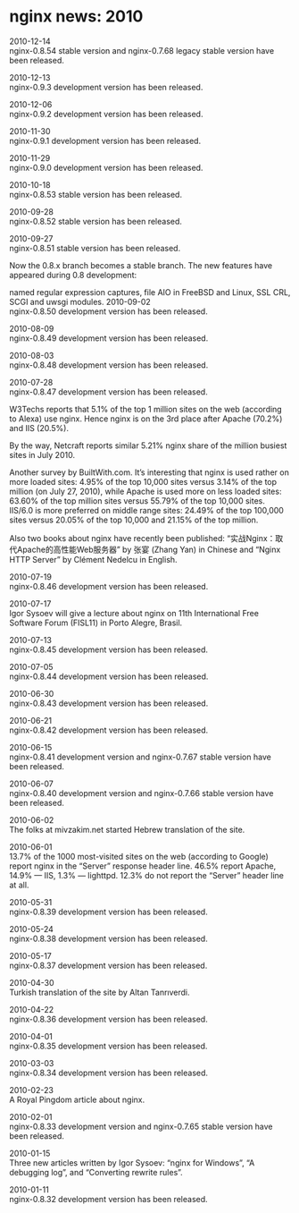 # nginx news: 2010

2010-12-14	
nginx-0.8.54 stable version and nginx-0.7.68 legacy stable version have been released.

2010-12-13	
nginx-0.9.3 development version has been released.

2010-12-06	
nginx-0.9.2 development version has been released.

2010-11-30	
nginx-0.9.1 development version has been released.

2010-11-29	
nginx-0.9.0 development version has been released.

2010-10-18	
nginx-0.8.53 stable version has been released.

2010-09-28	
nginx-0.8.52 stable version has been released.

2010-09-27	
nginx-0.8.51 stable version has been released.

Now the 0.8.x branch becomes a stable branch. The new features have appeared during 0.8 development:

named regular expression captures,
file AIO in FreeBSD and Linux,
SSL CRL,
SCGI and uwsgi modules.
2010-09-02	
nginx-0.8.50 development version has been released.

2010-08-09	
nginx-0.8.49 development version has been released.

2010-08-03	
nginx-0.8.48 development version has been released.

2010-07-28	
nginx-0.8.47 development version has been released.

W3Techs reports that 5.1% of the top 1 million sites on the web (according to Alexa) use nginx. Hence nginx is on the 3rd place after Apache (70.2%) and IIS (20.5%).

By the way, Netcraft reports similar 5.21% nginx share of the million busiest sites in July 2010.

Another survey by BuiltWith.com. It’s interesting that nginx is used rather on more loaded sites: 4.95% of the top 10,000 sites versus 3.14% of the top million (on July 27, 2010), while Apache is used more on less loaded sites: 63.60% of the top million sites versus 55.79% of the top 10,000 sites. IIS/6.0 is more preferred on middle range sites: 24.49% of the top 100,000 sites versus 20.05% of the top 10,000 and 21.15% of the top million.

Also two books about nginx have recently been published: “实战Nginx：取代Apache的高性能Web服务器” by 张宴 (Zhang Yan) in Chinese and “Nginx HTTP Server” by Clément Nedelcu in English.

2010-07-19	
nginx-0.8.46 development version has been released.

2010-07-17	
Igor Sysoev will give a lecture about nginx on 11th International Free Software Forum (FISL11) in Porto Alegre, Brasil.

2010-07-13	
nginx-0.8.45 development version has been released.

2010-07-05	
nginx-0.8.44 development version has been released.

2010-06-30	
nginx-0.8.43 development version has been released.

2010-06-21	
nginx-0.8.42 development version has been released.

2010-06-15	
nginx-0.8.41 development version and nginx-0.7.67 stable version have been released.

2010-06-07	
nginx-0.8.40 development version and nginx-0.7.66 stable version have been released.

2010-06-02	
The folks at mivzakim.net started Hebrew translation of the site.

2010-06-01	
13.7% of the 1000 most-visited sites on the web (according to Google) report nginx in the “Server” response header line. 46.5% report Apache, 14.9% — IIS, 1.3% — lighttpd. 12.3% do not report the “Server” header line at all.

2010-05-31	
nginx-0.8.39 development version has been released.

2010-05-24	
nginx-0.8.38 development version has been released.

2010-05-17	
nginx-0.8.37 development version has been released.

2010-04-30	
Turkish translation of the site by Altan Tanrıverdi.

2010-04-22	
nginx-0.8.36 development version has been released.

2010-04-01	
nginx-0.8.35 development version has been released.

2010-03-03	
nginx-0.8.34 development version has been released.

2010-02-23	
A Royal Pingdom article about nginx.

2010-02-01	
nginx-0.8.33 development version and nginx-0.7.65 stable version have been released.

2010-01-15	
Three new articles written by Igor Sysoev: “nginx for Windows”, “A debugging log”, and “Converting rewrite rules”.

2010-01-11	
nginx-0.8.32 development version has been released.

